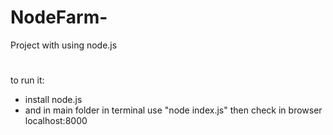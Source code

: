 # NodeFarm-
Project with using node.js
#
to run it:
 - install node.js
 - and in main folder in terminal use "node index.js" then check in browser localhost:8000
